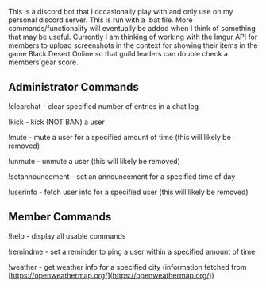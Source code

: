 This is a discord bot that I occasionally play with and only use on my personal discord server. This is
run with a .bat file. More commands/functionality will eventually be added when I think of something that 
may be useful. Currently I am thinking of working with the Imgur API for members to upload screenshots
in the context for showing their items in the game Black Desert Online so that guild leaders can double check 
a members gear score. 

## Administrator Commands

!clearchat - clear specified number of entries in a chat log

!kick - kick (NOT BAN) a user

!mute - mute a user for a specified amount of time (this will likely be removed)

!unmute - unmute a user (this will likely be removed)

!setannouncement - set an announcement for a specified time of day

!userinfo - fetch user info for a specified user (this will likely be removed)

## Member Commands

!help - display all usable commands

!remindme - set a reminder to ping a user within a specified amount of time

!weather - get weather info for a specified city (information fetched from [https://openweathermap.org/](https://openweathermap.org/))
